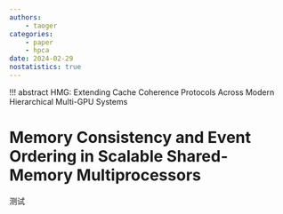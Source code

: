 ```yaml
---
authors:
    - taoger
categories:
    - paper
    - hpca
date: 2024-02-29
nostatistics: true
---
```

<!-- more -->
!!! abstract
    HMG: Extending Cache Coherence Protocols Across Modern Hierarchical Multi-GPU Systems
    
# Memory Consistency and Event Ordering in Scalable Shared-Memory Multiprocessors

测试
